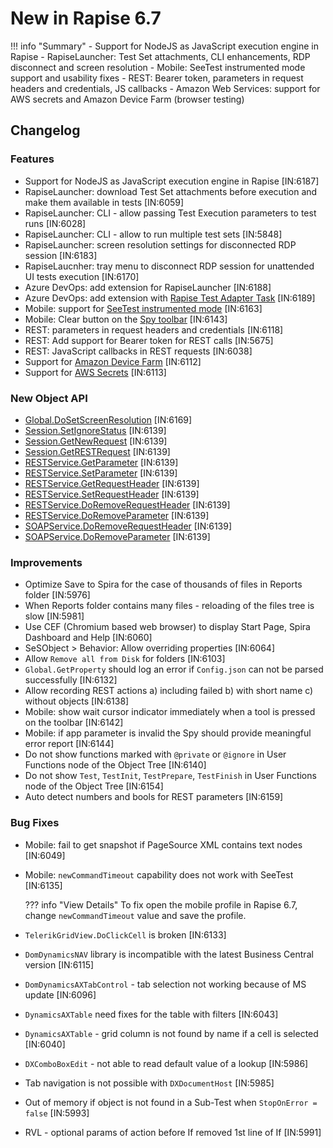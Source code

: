 # New in Rapise 6.7

!!! info "Summary"
	- Support for NodeJS as JavaScript execution engine in Rapise 
	- RapiseLauncher: Test Set attachments, CLI enhancements, RDP disconnect and screen resolution
	- Mobile: SeeTest instrumented mode support and usability fixes
	- REST: Bearer token, parameters in request headers and credentials, JS callbacks
	- Amazon Web Services: support for AWS secrets and Amazon Device Farm (browser testing)
	
## Changelog

### Features

- Support for NodeJS as JavaScript execution engine in Rapise [IN:6187]
- RapiseLauncher: download Test Set attachments before execution and make them available in tests [IN:6059]
- RapiseLauncher: CLI - allow passing Test Execution parameters to test runs [IN:6028]
- RapiseLauncher: CLI - allow to run multiple test sets [IN:5848]
- RapiseLauncher: screen resolution settings for disconnected RDP session [IN:6183]
- RapiseLaucnher: tray menu to disconnect RDP session for unattended UI tests execution [IN:6170]
- Azure DevOps: add extension for RapiseLauncher [IN:6188]
- Azure DevOps: add extension with [Rapise Test Adapter Task](../Guide/vstest/#rapise-test-adapter-task) [IN:6189]
- Mobile: support for [SeeTest instrumented mode](https://www.inflectra.com/Support/KnowledgeBase/KB588.aspx) [IN:6163]
- Mobile: Clear button on the [Spy toolbar](../Guide/object_spy_mobile/#toolbar-second-row) [IN:6143]
- REST: parameters in request headers and credentials [IN:6118]
- REST: Add support for Bearer token for REST calls [IN:5675]
- REST: JavaScript callbacks in REST requests [IN:6038]
- Support for [Amazon Device Farm](https://www.inflectra.com/Support/KnowledgeBase/KB585.aspx) [IN:6112]
- Support for [AWS Secrets](https://www.inflectra.com/Support/KnowledgeBase/KB586.aspx) [IN:6113]

### New Object API

- [Global.DoSetScreenResolution](../Libraries/Global.md#dosetscreenresolution) [IN:6169]
- [Session.SetIgnoreStatus](../Libraries/Session.md#setignorestatus) [IN:6139]
- [Session.GetNewRequest](../Libraries/Session.md#getnewrequest) [IN:6139]
- [Session.GetRESTRequest](../Libraries/Session.md#getrestrequest) [IN:6139]
- [RESTService.GetParameter](../Libraries/RESTService.md#getparameter) [IN:6139]
- [RESTService.SetParameter](../Libraries/RESTService.md#setparameter) [IN:6139]
- [RESTService.GetRequestHeader](../Libraries/RESTService.md#getrequestheader) [IN:6139]
- [RESTService.SetRequestHeader](../Libraries/RESTService.md#setrequestheader) [IN:6139]
- [RESTService.DoRemoveRequestHeader](../Libraries/RESTService.md#doremoverequestheader) [IN:6139]
- [RESTService.DoRemoveParameter](../Libraries/RESTService.md#doremoveparameter) [IN:6139]
- [SOAPService.DoRemoveRequestHeader](../Libraries/SOAPService.md#doremoverequestheader) [IN:6139]
- [SOAPService.DoRemoveParameter](../Libraries/SOAPService.md#doremoveparameter) [IN:6139]

### Improvements

- Optimize Save to Spira for the case of thousands of files in Reports folder [IN:5976]
- When Reports folder contains many files - reloading of the files tree is slow [IN:5981]
- Use CEF (Chromium based web browser) to display Start Page, Spira Dashboard and Help [IN:6060]
- SeSObject > Behavior: Allow overriding properties [IN:6064]
- Allow `Remove all from Disk` for folders [IN:6103]
- `Global.GetProperty` should log an error if `Config.json` can not be parsed successfully [IN:6132]
- Allow recording REST actions a) including failed b) with short name c) without objects [IN:6138]
- Mobile: show wait cursor indicator immediately when a tool is pressed on the toolbar [IN:6142]
- Mobile: if app parameter is invalid the Spy should provide meaningful error report [IN:6144]
- Do not show functions marked with `@private` or `@ignore` in User Functions node of the Object Tree [IN:6140]
- Do not show `Test`, `TestInit`, `TestPrepare`, `TestFinish` in User Functions node of the Object Tree [IN:6154]
- Auto detect numbers and bools for REST parameters [IN:6159]

### Bug Fixes

- Mobile: fail to get snapshot if PageSource XML contains text nodes [IN:6049]
- Mobile: `newCommandTimeout` capability does not work with SeeTest [IN:6135]

    ??? info "View Details"
        To fix open the mobile profile in Rapise 6.7, change `newCommandTimeout` value and save the profile.

- `TelerikGridView.DoClickCell` is broken [IN:6133]
- `DomDynamicsNAV` library is incompatible with the latest Business Central version [IN:6115]
- `DomDynamicsAXTabControl` - tab selection not working because of MS update [IN:6096]
- `DynamicsAXTable` need fixes for the table with filters [IN:6043]
- `DynamicsAXTable` - grid column is not found by name if a cell is selected [IN:6040]
- `DXComboBoxEdit` - not able to read default value of a lookup [IN:5986]
- Tab navigation is not possible with `DXDocumentHost` [IN:5985]
- Out of memory if object is not found in a Sub-Test when `StopOnError = false` [IN:5993]
- RVL - optional params of action before If removed 1st line of If [IN:5991]


